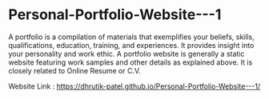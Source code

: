 # Personal-Portfolio-Website---1
A portfolio is a compilation of materials that exemplifies your beliefs, skills, qualifications, education, training, and experiences. It provides insight into your personality and work ethic. A portfolio website is generally a static website featuring work samples and other details as explained above. It is closely related to Online Resume or C.V.

Website Link : https://dhrutik-patel.github.io/Personal-Portfolio-Website---1/
